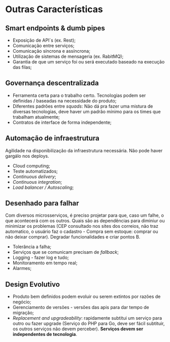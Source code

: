 # Outras Características

## Smart endpoints & dumb pipes

* Exposição de API´s (ex. Rest);
* Comunicação entre serviços;
* Comunicação síncrona e assíncrona;
* Utilização de sistemas de mensageria (ex. RabitMQ);
* Garantia de que um serviço foi ou será executado baseado na execução das filas;

## Governança descentralizada

* Ferramenta certa para o trabalho certo. Tecnologias podem ser definidas /
baseadas na necessidade do produto;
* Diferentes padrões entre _squads_: Não dá pra fazer uma mistura de diversas
tecnologias, deve haver um padrão mínimo para os times que trabalham atualmente;
* Contratos de interface de forma independente;

## Automação de infraestrutura

Agilidade na disponibilização da infraestrutura necessária. Não pode haver gargálo
nos deploys.

* Cloud computing;
* Teste automatizados;
* _Continuous delivery_;
* _Continuous integration_;
* _Load balancer / Autoscaling_;

## Desenhado para falhar

Com diversos microsserviços, é preciso projetar para que, caso um falhe, o que
acontecerá com os outros. Quais são as dependências para diminiur ou minimizar
os problemas (CEP consultado nos sites dos correios, não traz automatico,
o usuário faz o cadastro - Compra sem estoque: comprar ou não deixar comprar).
Degradar funcionalidades e criar pontos B.

* Tolerância a falha;
* Serviços que se comunicam precisam de _fallback_;
* Logging - fazer log e tudo;
* Monitoramento em tempo real;
* Alarmes;

## Design Evolutivo

* Produto bem definidos podem evoluir ou serem extintos por razões de negócio;
* Gerenciamento de versões - versões das apis para dar tempo de migração;
* _Replacement and upgradeability_: rapidamente subtitui um serviço para outro ou
fazer upgrade (Serviço do PHP para Go, deve ser fácil subtituir, os outros serviços
não devem perceber). **Serviços devem ser independentes de tecnologia**.
